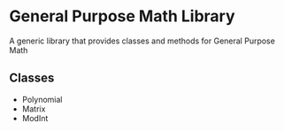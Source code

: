 # General Purpose Math Library

A generic library that provides classes and methods for General Purpose Math

## Classes
- Polynomial
- Matrix
- ModInt

